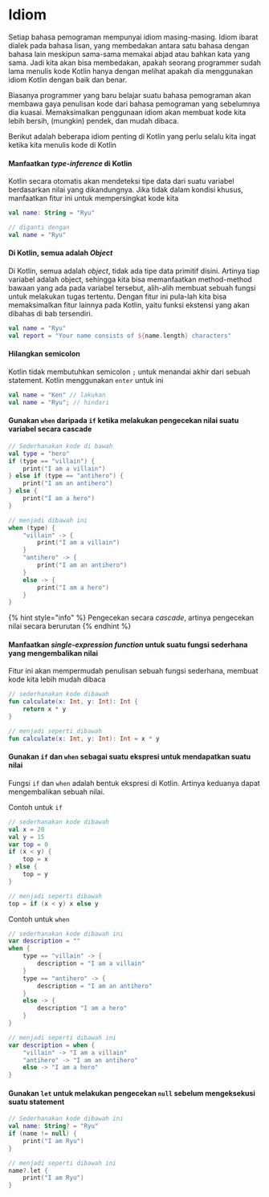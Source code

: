 # Idiom

Setiap bahasa pemograman mempunyai idiom masing-masing. Idiom ibarat dialek pada bahasa lisan, yang membedakan antara satu bahasa dengan bahasa lain meskipun sama-sama memakai abjad atau bahkan kata yang sama. Jadi kita akan bisa membedakan, apakah seorang programmer sudah lama menulis kode Kotlin hanya dengan melihat apakah dia menggunakan idiom Kotlin dengan baik dan benar. 

Biasanya programmer yang baru belajar suatu bahasa pemograman akan membawa gaya penulisan kode dari bahasa pemograman yang sebelumnya dia kuasai. Memaksimalkan penggunaan idiom akan membuat kode kita lebih bersih, \(mungkin\) pendek, dan mudah dibaca. 

Berikut adalah beberapa idiom penting di Kotlin yang perlu selalu kita ingat ketika kita menulis kode di Kotlin

#### Manfaatkan _type-inference_ di Kotlin

Kotlin secara otomatis akan mendeteksi tipe data dari suatu variabel berdasarkan nilai yang dikandungnya. Jika tidak dalam kondisi khusus, manfaatkan fitur ini untuk mempersingkat kode kita

```kotlin
val name: String = "Ryu"

// diganti dengan
val name = "Ryu"
```

#### Di Kotlin, semua adalah _Object_

Di Kotlin, semua adalah _object_, tidak ada tipe data primitif disini. Artinya tiap variabel adalah object, sehingga kita bisa memanfaatkan method-method bawaan yang ada pada variabel tersebut, alih-alih membuat sebuah fungsi untuk melakukan tugas tertentu. Dengan fitur ini pula-lah kita bisa memaksimalkan fitur lainnya pada Kotlin, yaitu funksi ekstensi yang akan dibahas di bab tersendiri.

```kotlin
val name = "Ryu"
val report = "Your name consists of ${name.length} characters"
```

#### Hilangkan semicolon

Kotlin tidak membutuhkan semicolon `;` untuk menandai akhir dari sebuah statement. Kotlin menggunakan `enter` untuk ini

```kotlin
val name = "Ken" // lakukan
val name = "Ryu"; // hindari
```

#### Gunakan `when` daripada `if` ketika melakukan pengecekan nilai suatu variabel secara cascade

```kotlin
// Sederhanakan kode di bawah
val type = "hero"
if (type == "villain") {
    print("I am a villain")
} else if (type == "antihero") {
    print("I am an antihero")
} else {
    print("I am a hero")
}

// menjadi dibawah ini
when (type) {
    "villain" -> {
        print("I am a villain")
    }
    "antihero" -> {
        print("I am an antihero")
    }
    else -> {
        print("I am a hero")
    }
}
```

{% hint style="info" %}
Pengecekan secara _cascade_, artinya pengecekan nilai secara berurutan
{% endhint %}

#### Manfaatkan _single-expression function_ untuk suatu fungsi sederhana yang mengembalikan nilai

Fitur ini akan mempermudah penulisan sebuah fungsi sederhana, membuat kode kita lebih mudah dibaca

```kotlin
// sederhanakan kode dibawah
fun calculate(x: Int, y: Int): Int {
    return x * y
}

// menjadi seperti dibawah
fun calculate(x: Int, y: Int): Int = x * y
```

#### Gunakan `if` dan `when` sebagai suatu ekspresi untuk mendapatkan suatu nilai

Fungsi `if` dan `when` adalah bentuk ekspresi di Kotlin. Artinya keduanya dapat mengembalikan sebuah nilai.

Contoh untuk `if`

```kotlin
// sederhanakan kode dibawah
val x = 20
val y = 15
var top = 0
if (x < y) {
    top = x
} else {
    top = y
}

// menjadi seperti dibawah
top = if (x < y) x else y
```

Contoh untuk `when` 

```kotlin
// sederhanakan kode dibawah ini
var description = ""
when {
    type == "villain" -> {
        description = "I am a villain"
    }
    type == "antihero" -> {
        description = "I am an antihero"
    }
    else -> {
        description "I am a hero"
    }
}

// menjadi seperti dibawah ini
var description = when {
    "villain" -> "I am a villain"
    "antihero" -> "I am an antihero"
    else -> "I am a hero"
} 
```

#### Gunakan `let` untuk melakukan pengecekan `null` sebelum mengeksekusi suatu statement

```kotlin
// Sederhanakan kode dibawah ini
val name: String? = "Ryu"
if (name != null) {
    print("I am Ryu")
}

// menjadi seperti dibawah ini
name?.let { 
    print("I am Ryu")
}
```

